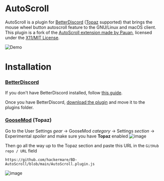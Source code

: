 # AutoScroll
AutoScroll is a plugin for [BetterDiscord](https://betterdiscord.app/) ([Topaz](https://topaz.goosemod.com) supported) that brings the mouse wheel button autoscroll feature to the GNU/Linux and macOS client. This plugin is a fork of the [AutoScroll extension made by Pauan](https://github.com/Pauan/AutoScroll), licensed under the [X11/MIT License](https://github.com/hackermare/BD-AutoScroll/blob/main/LICENSE).

![Demo](https://cdn.discordapp.com/attachments/862296245922037800/934057299729870868/autoscroll.gif)

# Installation

### [BetterDiscord](https://betterdiscord.app/)

If you don't have BetterDiscord installed, follow [this guide](https://docs.betterdiscord.app/general/introduction/installation/).

Once you have BetterDiscord, [download the plugin](https://github.com/hackermare/BD-AutoScroll/releases/latest) and move it to the plugins folder.

### [GooseMod](https://goosemod.com) (Topaz)

Go to the User Settings _gear_ -> GooseMod _category_ -> Settings _section_ -> Experimental _spoiler_ and make sure you have **Topaz** enabled
![image](https://user-images.githubusercontent.com/82747632/190000730-8722673a-3d1f-474c-9783-0349bc8f12bc.png)

Then go all the way up to the Topaz section and paste this URL in the `GitHub repo / URL` field
```
https://github.com/hackermare/BD-AutoScroll/blob/main/AutoScroll.plugin.js
```
![image](https://user-images.githubusercontent.com/82747632/190001252-273aef73-1369-4f1c-a256-4f17bd62d0fa.png)
